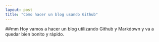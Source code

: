 ```yaml
---
layout: post
title: "Cómo hacer un blog usando Github"
---
```

##mm
Hoy vamos a hacer un blog utilizando Github y Markdown y va a quedar bien bonito y rápido.
